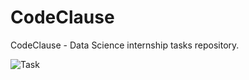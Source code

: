 # CodeClause
CodeClause - Data Science internship tasks repository.

![Task](https://user-images.githubusercontent.com/91784120/220872611-dbdf9d9a-c816-400f-9871-56eb06536d22.jpg)
